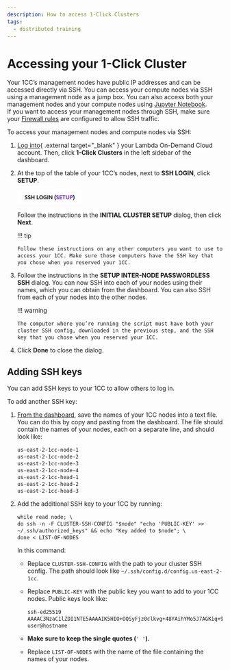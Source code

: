 ```yaml
---
description: How to access 1-Click Clusters
tags:
  - distributed training
---
```


# Accessing your 1-Click Cluster

Your 1CC’s management nodes have public IP addresses and can be accessed directly via SSH. You can access your compute nodes via SSH using a management node as a jump box. You can also access both your management nodes and your compute nodes using [Jupyter Notebook](https://docs.lambdalabs.com/on-demand-cloud/getting-started#how-do-i-open-jupyter-notebook-on-my-instance).  
If you want to access your management nodes through SSH, make sure your [Firewall rules](https://cloud.lambdalabs.com/firewall) are configured to allow SSH traffic.

To access your management nodes and compute nodes via SSH:

1. [Log into](https://cloud.lambdalabs.com/cloud/login){ .external target="_blank" } your Lambda On-Demand Cloud account. Then, click **1-Click Clusters** in the left sidebar of the dashboard.

1.  At the top of the table of your 1CC’s nodes, next to **SSH LOGIN**, click **SETUP**.

    ![SSH setup](../../assets/images/ssh-setup.png)

    Follow the instructions in the **INITIAL CLUSTER SETUP** dialog, then click **Next**.

    !!! tip 

        Follow these instructions on any other computers you want to use to access your 1CC. Make sure those computers have the SSH key that you chose when you reserved your 1CC.

1.  Follow the instructions in the **SETUP INTER-NODE PASSWORDLESS SSH** dialog. You can now SSH into each of your nodes using their names, which you can obtain from the dashboard. You can also SSH from each of your nodes into the other nodes.

    !!! warning

        The computer where you’re running the script must have both your cluster SSH config, downloaded in the previous step, and the SSH key that you chose when you reserved your 1CC.

1.   Click **Done** to close the dialog.  

## Adding SSH keys

You can add SSH keys to your 1CC to allow others to log in.

To add another SSH key:

1. [From the dashboard](https://cloud.lambdalabs.com/one-click-clusters/running), save the names of your 1CC nodes into a text file. You can do this by copy and pasting from the dashboard. The file should contain the names of your nodes, each on a separate line, and should look like:

    ```{ .text .no-copy }
    us-east-2-1cc-node-1
    us-east-2-1cc-node-2
    us-east-2-1cc-node-3
    us-east-2-1cc-node-4
    us-east-2-1cc-head-1
    us-east-2-1cc-head-2
    us-east-2-1cc-head-3
    ```

1. Add the additional SSH key to your 1CC by running:

    ```
    while read node; \
    do ssh -n -F CLUSTER-SSH-CONFIG "$node" "echo 'PUBLIC-KEY' >> ~/.ssh/authorized_keys" && echo "Key added to $node"; \
    done < LIST-OF-NODES
    ```
    In this command:

    *  Replace `CLUSTER-SSH-CONFIG` with the path to your cluster SSH config. The path should look like `~/.ssh/config.d/config.us-east-2-1cc`.
    *  Replace `PUBLIC-KEY` with the public key you want to add to your 1CC nodes. Public keys look like:  

        ```{ .yaml .no-copy }
        ssh-ed25519 AAAAC3NzaC1lZDI1NTE5AAAAIK5HIO+OQSyFjz0clkvg+48YAihYMo5J7AGKiq+9Alg8 user@hostname
        ```

    *  **Make sure to keep the single quotes (**`' '`**).**
    *  Replace `LIST-OF-NODES` with the name of the file containing the names of your nodes.